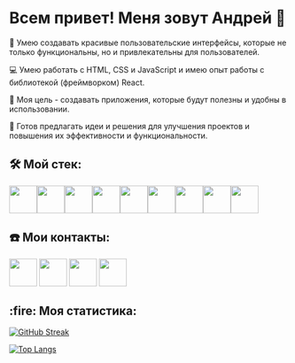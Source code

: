 <h1> Всем привет! Меня зовут Андрей 👋 </h1>

🎨 Умею создавать красивые пользовательские интерфейсы, которые не только функциональны, но и привлекательны для пользователей.

💻 Умею работать с HTML, CSS и JavaScript и имею опыт работы с библиотекой (фреймворком) React.

🌟 Моя цель - создавать приложения, которые будут полезны и удобны в использовании.

🤝 Готов предлагать идеи и решения для улучшения проектов и повышения их эффективности и функциональности.


<h2>🛠️ Мой стек: </h2>
<div style="display: flex">
<img src="https://cdn-icons-png.flaticon.com/512/186/186320.png" style="width: 50px; height: 50px" />
<img src="https://cdn-icons-png.flaticon.com/512/5968/5968267.png" style="width: 50px; height: 50px" />
<img src="https://cdn-icons-png.flaticon.com/512/9496/9496599.png" style="width: 50px; height: 50px" />
<img src="https://cdn-icons-png.flaticon.com/512/5968/5968242.png" style="width: 50px; height: 50px" />
<img src="https://cdn-icons-png.flaticon.com/512/5968/5968292.png" style="width: 50px; height: 50px" />
<img src="https://cdn-icons-png.flaticon.com/512/5815/5815526.png" style="width: 50px; height: 50px" />
<img src="https://cdn-icons-png.flaticon.com/512/1183/1183672.png" style="width: 50px; height: 50px" />
<img src="https://cdn-icons-png.flaticon.com/512/919/919825.png" style="width: 50px; height: 50px" />
<img src="https://cdn-icons-png.flaticon.com/512/25/25657.png" style="width: 50px; height: 50px" />
</div>

<h2>☎️ Мои контакты: </h2>

<a style="text-decoration: none" href="https://mail.google.com/mail/u/0/#inbox?compose=CllgCJZZQwKQTZTkSGShKpkRsNtJchzdsrGnKVXBFcwdwQqRFTQdxdgslNQFkgFvqKXxCpRSFlV">
<img src="https://cdn-icons-png.flaticon.com/512/732/732200.png" style="width: 50px; height: 50px" />
</a>  

<a style="text-decoration: none" href="https://t.me/AndreyM43">
<img src="https://cdn-icons-png.flaticon.com/512/2111/2111646.png" style="width: 50px; height: 50px" />
</a>  

<a style="text-decoration: none" href="https://instagram.com/andrewmusinov?igshid=YmMyMTA2M2Y=">
<img src="https://cdn-icons-png.flaticon.com/512/174/174855.png" style="width: 50px; height: 50px" /> 
</a>  

<a style="text-decoration: none" href="https://vk.com/id79464881">
<img src="https://cdn-icons-png.flaticon.com/512/5968/5968835.png" style="width: 50px; height: 50px" /> 
</a>  

<h2> :fire: Моя статистика:</h2>

[![GitHub Streak](http://github-readme-streak-stats.herokuapp.com?user=Andr43&theme=dark&background=000000)](https://git.io/streak-stats)

[![Top Langs](https://github-readme-stats.vercel.app/api/top-langs/?username=Andr43)](https://github.com/anuraghazra/github-readme-stats)
